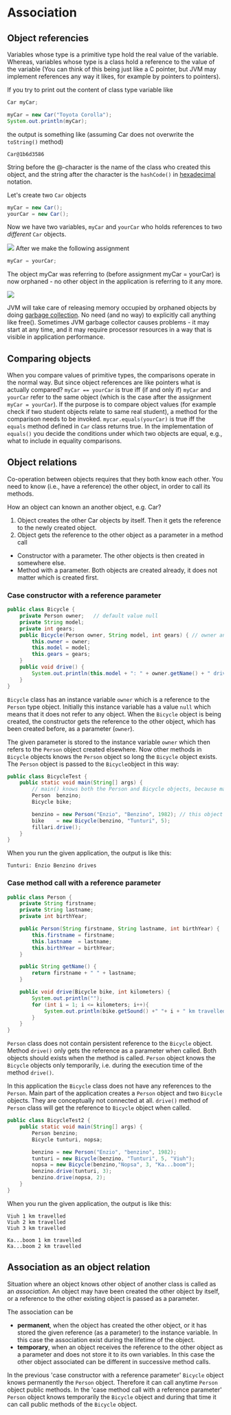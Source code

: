 # Association

## Object referencies

Variables whose type is a primitive type hold the real value of the variable.
Whereas, variables whose type is a class hold a reference to the value of the variable
(You can think of this being just like a C pointer, but JVM may implement references any way it likes,
for example by pointers to pointers).

If you try to print out the content of class type variable like
```Java
Car myCar;

myCar = new Car("Toyota Corolla");
System.out.println(myCar);
```
the output is something like (assuming Car does not overwrite the `toString()` method)
```text
Car@1b6d3586
```
String before the @-character is the name of the class who created this object, and the string after the 
character is the `hashCode()` in [hexadecimal](https://en.wikipedia.org/wiki/Hexadecimal) notation.

Let's create two `Car` objects
```Java
myCar = new Car();
yourCar = new Car();
```
Now we have two variables, `myCar` and `yourCar` who holds references to two _different_ `Car` objects.

![](images/objviite1.png)
After we make the following assignment
```Java
myCar = yourCar;
```
The object myCar was referring to (before assignment myCar = yourCar) is now orphaned -
no other object in the application is referring to it any more.

![](images/objviite2.png)

JVM will take care of releasing memory occupied by orphaned objects by doing [garbage collection](https://en.wikipedia.org/wiki/Garbage_collection_(computer_science)).
No need (and no way) to explicitly call anything like free(). Sometimes JVM garbage collector causes
problems - it may start at any time, and it may require processor resources in a way that is visible
in application performance.

## Comparing objects

When you compare values of primitive types, the comparisons operate in the normal way.
But since object references are like pointers what is actually compared?
`myCar == yourCar` is true iff (if and only if) `myCar` and `yourCar` refer to the same object
(which is the case after the assignment `myCar = yourCar`). If the purpose is to compare object values
(for example check if two student objects relate to same real student), a method for the comparison
needs to be invoked. `mycar.equals(yourCar)` is true iff the `equals` method defined in `Car` class
returns true. In the implementation of `equals()` you decide the conditions under which two objects
are equal, e.g., what to include in equality comparisons.

## Object relations

Co-operation between objects requires that they both know each other. You need to know (i.e., have a
reference) the other object, in order to call its methods.

How an object can known an another object, e.g. Car?
1. Object creates the other Car objects by itself. Then it gets the reference to the newly created object.
2. Object gets the reference to the other object as a parameter in a method call
  - Constructor with a parameter. The other objects is then created in somewhere else.
  - Method with a parameter. Both objects are created already, it does not matter which is created first.

### Case constructor with a reference parameter

```Java
public class Bicycle {
    private Person owner;   // default value null
    private String model;
    private int gears;
    public Bicycle(Person owner, String model, int gears) { // owner and model are referencies to objects
        this.owner = owner;
        this.model = model;
        this.gears = gears;
    }
    public void drive() {
        System.out.println(this.model + ": " + owner.getName() + " drives");
    }
}
```

`Bicycle` class has an instance variable `owner` which is a reference to the `Person` type object.
Initially this instance variable has a value `null` which means that it does not refer to any object.
When the `Bicycle` object is being created, the constructor gets the reference to the other object,
which has been created before, as a parameter (`owner`).

The given parameter is stored to the instance variable `owner` which then refers to the `Person` object
created elsewhere. Now other methods in `Bicycle` objects knows the `Person` object so long the `Bicycle`
object exists. The `Person` object is passed to the `Bicycle`object in this way:
```Java
public class BicycleTest {
    public static void main(String[] args) {
        // main() knows both the Person and Bicycle objects, because main() creates both of them
        Person  benzino;
        Bicycle bike;

        benzino = new Person("Enzio", "Benzino", 1982); // this object needs to be created first
        bike    = new Bicycle(benzino, "Tunturi", 5);
        fillari.drive();
    }
}
```
When you run the given application, the output is like this:
```text
Tunturi: Enzio Benzino drives
```

### Case method call with a reference parameter

```Java
public class Person {
    private String firstname;
    private String lastname;
    private int birthYear;

    public Person(String firstname, String lastname, int birthYear) {
        this.firstname = firstname;
        this.lastname  = lastname;
        this.birthYear = birthYear;
    }

    public String getName() {
        return firstname + " " + lastname;
    }

    public void drive(Bicycle bike, int kilometers) {
        System.out.println("");
        for (int i = 1; i <= kilometers; i++){
            System.out.println(bike.getSound() +" "+ i + " km travelled");
        }
    }
}
```
`Person` class does not contain persistent reference to the `Bicycle` object. Method `drive()` only 
gets the reference as a parameter when called. Both objects should exists when the method is called.
`Person` object knows the `Bicycle` objects only temporarily, i.e. during the execution time of the
method `drive()`.

In this application the `Bicycle` class does not have any references to the `Person`. Main part of the 
application creates a `Person` object and two `Bicycle` objects. They are conceptually not connected
at all. `drive()` method of `Person` class will get the reference to `Bicycle` object when called.

```Java
public class BicycleTest2 {
    public static void main(String[] args) {
        Person benzino;
        Bicycle tunturi, nopsa;

        benzino = new Person("Enzio", "benzino", 1982);
        tunturi = new Bicycle(benzino, "Tunturi", 5, "Viuh");
        nopsa = new Bicycle(benzino,"Nopsa", 3, "Ka...boom");
        benzino.drive(tunturi, 3);
        benzino.drive(nopsa, 2);
    }
}
```
When you run the given application, the output is like this:
```text
Viuh 1 km travelled
Viuh 2 km travelled
Viuh 3 km travelled

Ka...boom 1 km travelled
Ka...boom 2 km travelled
```

## Association as an object relation

Situation where an object knows other object of another class is called as an _association_. An object
may have been created the other object by itself, or a reference to the other existing object is passed
as a parameter.

The association can be
- **permanent**, when the object has created the other object, or it has stored the given reference
(as a parameter) to the instance variable. In this case the association exist during the lifetime of the object.
- **temporary**, when an object receives the reference to the other object as a parameter and does not
store it to its own variables. In this case the other object associated can be different in successive
method calls.

In the previous 'case constructor with a reference parameter' `Bicycle` object knows permanently the
`Person` object. Therefore it can call anytime `Person` object public methods. In the
'case method call with a reference parameter' `Person` object knows temporarily the `Bicycle` object
and during that time it can call public methods of the `Bicycle` object.
